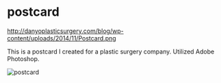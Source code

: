 postcard
========

http://danyoplasticsurgery.com/blog/wp-content/uploads/2014/11/Postcard.png

This is a postcard I created for a plastic surgery company. Utilized Adobe Photoshop.

![postcard](http://veganbunny.com/portfolio/images/danyo/postcard.png)
